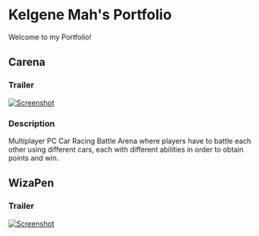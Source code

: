 # Kelgene Mah's Portfolio
Welcome to my Portfolio!

## Carena ##
### Trailer ###
[![Screenshot](https://i.imgur.com/TZfP9k8.png)](https://www.youtube.com/watch?v=1BsB0pg29l0)

### Description ###
Multiplayer PC Car Racing Battle Arena where players have to battle each other using different cars, each with different abilities in order to obtain points and win.

## WizaPen ##
### Trailer ###
[![Screenshot](https://i.imgur.com/rpacsRd.png)](https://youtu.be/zGgNloPmkOk)
